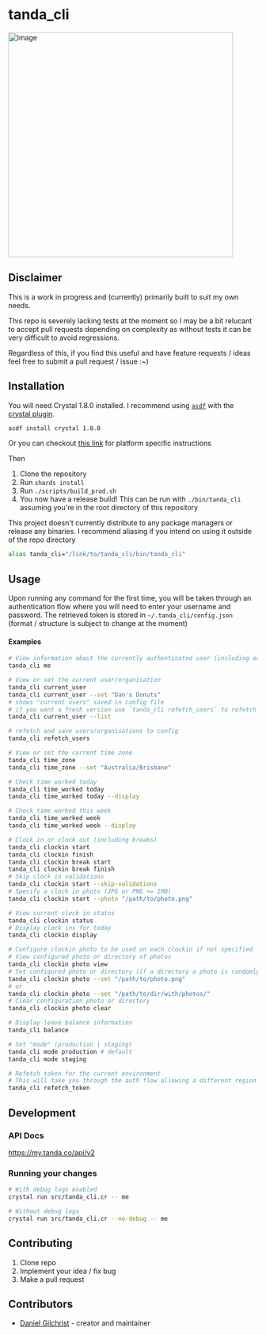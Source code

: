 # tanda_cli
<img width="454" alt="image" src="https://user-images.githubusercontent.com/13454550/231261971-a5fb9c80-2710-44e5-b6f4-b65673caa264.png">

## Disclaimer
This is a work in progress and (currently) primarily built to suit my own needs.

This repo is severely lacking tests at the moment so I may be a bit relucant to accept pull requests depending on complexity as without tests it can be very difficult to avoid regressions.

Regardless of this, if you find this useful and have feature requests / ideas feel free to submit a pull request / issue :~)

## Installation

You will need Crystal 1.8.0 installed. I recommend using [`asdf`](https://github.com/asdf-vm/asdf) with the [crystal plugin](https://github.com/asdf-community/asdf-crystal).
```sh
asdf install crystal 1.8.0
```
Or you can checkout [this link](https://crystal-lang.org/install/) for platform specific instructions

Then
1. Clone the repository
2. Run `shards install`
3. Run `./scripts/build_prod.sh`
4. You now have a release build! This can be run with `./bin/tanda_cli` assuming you're in the root directory of this repository

This project doesn't currently distribute to any package managers or release any binaries.
I recommend aliasing if you intend on using it outside of the repo directory
```sh
alias tanda_cli="/link/to/tanda_cli/bin/tanda_cli"
```

## Usage
Upon running any command for the first time, you will be taken through an authentication flow where you will need to enter your username and password.
The retrieved token is stored in `~/.tanda_cli/config.json` (format / structure is subject to change at the moment)

#### Examples
```sh
# View information about the currently authenticated user (including organisations)
tanda_cli me

# View or set the current user/organisation
tanda_cli current_user
tanda_cli current_user --set "Dan's Donuts"
# shows "current users" saved in config file
# if you want a fresh version use `tanda_cli refetch_users` to refetch from API or `tanda_cli me` to view from API
tanda_cli current_user --list

# refetch and save users/organisations to config
tanda_cli refetch_users

# View or set the current time zone
tanda_cli time_zone
tanda_cli time_zone --set "Australia/Brisbane"

# Check time worked today
tanda_cli time_worked today
tanda_cli time_worked today --display

# Check time worked this week
tanda_cli time_worked week
tanda_cli time_worked week --display

# Clock in or clock out (including breaks)
tanda_cli clockin start
tanda_cli clockin finish
tanda_cli clockin break start
tanda_cli clockin break finish
# Skip clock in validations
tanda_cli clockin start --skip-validations
# Specify a clock in photo (JPG or PNG <= 1MB)
tanda_cli clockin start --photo "/path/to/photo.png"

# View current clock in status
tanda_cli clockin status
# Display clock ins for today
tanda_cli clockin display

# Configure clockin photo to be used on each clockin if not specified
# View configured photo or directory of photos
tanda_cli clockin photo view
# Set configured photo or directory (if a directory a photo is randomly picked)
tanda_cli clockin photo --set "/path/to/photo.png"
# or
tanda_cli clockin photo --set "/path/to/dir/with/photos/"
# Clear configuration photo or directory
tanda_cli clockin photo clear

# Display leave balance information
tanda_cli balance

# Set "mode" (production | staging)
tanda_cli mode production # default
tanda_cli mode staging

# Refetch token for the current environment
# This will take you through the auth flow allowing a different region to be selected as well
tanda_cli refetch_token
```

## Development

### API Docs
https://my.tanda.co/api/v2

### Running your changes
```sh
# With debug logs enabled
crystal run src/tanda_cli.cr -- me

# Without debug logs
crystal run src/tanda_cli.cr --no-debug -- me
```

## Contributing

1. Clone repo
2. Implement your idea / fix bug
3. Make a pull request

## Contributors

- [Daniel Gilchrist](https://github.com/DanielGilchrist) - creator and maintainer
